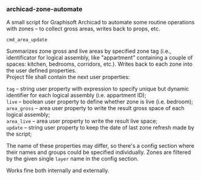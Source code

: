 ### archicad-zone-automate
A small script for Graphisoft Archicad to automate some routine operations with zones – to collect gross areas, writes back to props, etc.

`cmd_area_update`

Summarizes zone gross and live areas by specified zone tag (i.e., identificator for logical assembly, like "appartment" containing a couple of spaces: kitchen, bedrooms, corridors, etc.). Writes back to each zone into the user defined properties.<br/>
Project file shall contain the next user properties:

`tag` – string user property with expression to specify unique but dynamic identifier for each logical assembly (i.e. appartment ID);<br/>
`live` – boolean user property to define whether zone is live (i.e. bedroom);<br/>
`area_gross` – area user property to write the result gross space of each logical assembly;<br/>
`area_live` – area user property to write the result live space;<br/>
`update` – string user property to keep the date of last zone refresh made by the script;

The name of these properties may differ, so there's a config section where their names and groups could be specified individually.
Zones are filtered by the given single `layer` name in the config section.

Works fine both internally and externally.




